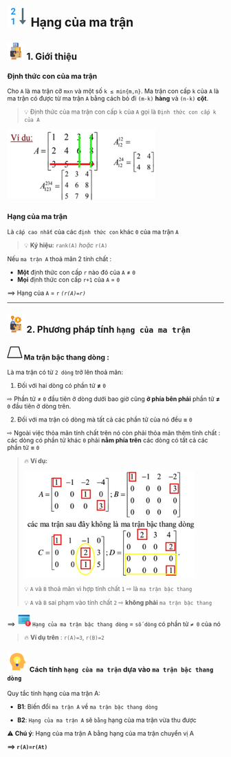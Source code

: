 # ![icons8-reversed_numerical_sorting.png](https://raw.githubusercontent.com/Zenfection/Image/master/2021/03/31-10-11-01-icons8-reversed_numerical_sorting.png) Hạng của ma trận

## <img title="" src="https://raw.githubusercontent.com/Zenfection/Image/master/2021/03/31-09-44-19-Basic%20Knowledge.png" alt="Basic Knowledge.png" width="40"> 1. Giới thiệu

### Định thức con của ma trận

Cho `A` là ma trận cỡ `mxn` và một số `k ≤ min{m,n}`. Ma trận con cấp `k` của `A` là ma trận có được từ ma trận `A` bằng cách bỏ đi `(m-k)` **hàng** và `(n-k)` **cột**. 

> 💡 Định thức của ma trận con cấp `k` của `A` gọi là `Định thức con cấp k của A`

<img title="" src="https://raw.githubusercontent.com/Zenfection/Image/master/2021/03/31-10-14-51-A%CC%89nh%20chu%CC%A3p%20Ma%CC%80n%20hi%CC%80nh%202021-03-31%20lu%CC%81c%2010.14.45.png" alt="Ảnh chụp Màn hình 2021-03-31 lúc 10.14.45.png" width="345">

### Hạng của ma trận

Là `cấp cao nhất` của các `định thức con` khác `0` của ma trận `A` 

> 💡 **Ký hiệu:** `rank(A)` *hoặc* `r(A)`

Nếu `ma trận A` thoả mãn 2 tính chất : 

- **Một** định thức con cấp `r` nào đó của `A` ≠ `0`
- **Mọi** định thức con cấp `r+1` của `A` = `0`

==> Hạng của `A` = `r` *`(r(A)=r)`*

---

## <img title="" src="https://raw.githubusercontent.com/Zenfection/Image/master/2021/03/31-09-44-40-Brainstorming.png" alt="Brainstorming.png" width="40"> 2. Phương pháp tính `hạng của ma trận`

### <img src="https://raw.githubusercontent.com/Zenfection/Image/master/2021/03/31-19-26-38-geometrical_shape_basic-13-512.png" title="" alt="geometrical_shape_basic-13-512.png" width="35"> Ma trận bậc thang dòng :

Là ma trận có từ `2 dòng` trở lên thoả mãn:

1. Đối với hai dòng có phần tử **≠** `0` 

⇨ Phần tử ≠ `0` đầu tiên ở dòng dưới bao giờ cũng **ở phía bên phải** phần tử **≠** `0` đầu tiên ở dòng trên.

2. Đối với ma trận có dòng mà tất cả các phần tử của nó đều **=** `0 `

⇨ Ngoài việc thỏa mãn tính chất trên nó còn phải thỏa mãn thêm tính chất : các dòng có phần tử khác `0` phải **nằm phía trên** các dòng có tất cả các phần tử **=** `0`

> 🔥 **Ví dụ:**
> 
> <img title="" src="https://raw.githubusercontent.com/Zenfection/Image/master/2021/03/31-19-42-07-31-11-04-04-3a94216d-3f91-43fb-9b61-c3fd8d6102a2.jpg" alt="31-11-04-04-3a94216d-3f91-43fb-9b61-c3fd8d6102a2.jpg" width="396">
> 
> 💡 `A` và `B` thoả mãn vì hợp tính chất `1` ⇨ là `ma trận bậc thang`
> 
> 💡 `A` và `B` sai phạm vào tính chất `2` ⇨ **không phải** `ma trận bậc thang`

==> ![icons8-important_property.png](https://raw.githubusercontent.com/Zenfection/Image/master/2021/03/31-19-42-46-icons8-important_property.png) `Hạng của ma trận bậc thang dòng` =  `số dòng` có phần tử `≠ 0` của nó

> 🔥 **Ví dụ trên** : `r(A)=3`, `r(B)=2`

### ![icons8-innovation.png](https://raw.githubusercontent.com/Zenfection/Image/master/2021/03/31-19-46-41-icons8-innovation.png) Cách tính `hạng của ma trận` dựa vào `ma trận bậc thang dòng`

Quy tắc tính hạng của ma trận A:

- **B1**: Biến đổi `ma trận A` về `ma trận bậc thang dòng`

- **B2**: `Hạng của ma trận A` sẽ `bằng` hạng của ma trận vừa thu được

⚠️ **Chú ý**: Hạng của ma trận A bằng hạng của ma trận chuyển vị A

**==> `r(A)=r(At)`**
